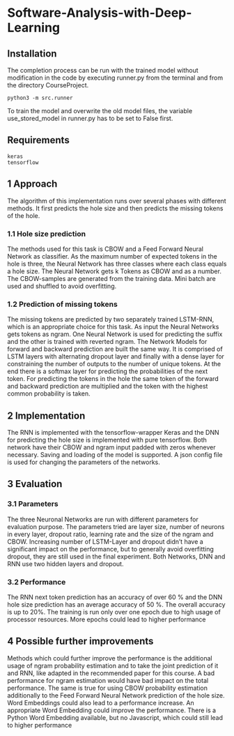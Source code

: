 # Software-Analysis-with-Deep-Learning

## Installation
The completion process can be run with the trained model without modification in the code by executing runner.py from the terminal and from the directory CourseProject. 
```
python3 -m src.runner
```
To train the model and overwrite the old model files, the variable use_stored_model in runner.py has to be set to False first.

## Requirements
```
keras
tensorflow
```
## 1 Approach
The algorithm of this implementation runs over several phases with different methods. It first predicts the hole size and then predicts the missing tokens of the hole.
### 1.1 Hole size prediction
The methods used for this task is CBOW and a Feed Forward Neural Network as classifier. As the maximum number of expected tokens in the hole is three, the Neural Network has three classes where each class equals a hole size. The Neural Network gets k Tokens as CBOW and as a number. The CBOW-samples are generated from the training data. Mini batch are used and shuffled to avoid overfitting.
### 1.2 Prediction of missing tokens
The missing tokens are predicted by two separately trained LSTM-RNN, which is an appropriate choice for this task. As input the Neural Networks gets tokens as ngram. One Neural Network is used for predicting the suffix and the other is trained with reverted ngram.
The Network Models for forward and backward prediction are built the same way. It is comprised of LSTM layers with alternating dropout layer and finally with a dense layer for constraining the number of outputs to the number of unique tokens. At the end there is a softmax layer for predicting the probabilities of the next token.
For predicting the tokens in the hole the same token of the forward and backward prediction are multiplied and the token with the highest common probability is taken.
## 2 Implementation
The RNN is implemented with the tensorflow-wrapper Keras and the DNN for predicting the hole size is implemented with pure tensorflow.
Both network have their CBOW and ngram input padded with zeros whenever necessary. Saving and loading of the model is supported.
A json config file is used for changing the parameters of the networks.
## 3 Evaluation
### 3.1 Parameters
The three Neuronal Networks are run with different parameters for evaluation purpose. The parameters tried are layer size, number of neurons in every layer, dropout ratio, learning rate and the size of the ngram and CBOW.
Increasing number of LSTM-Layer and dropout didn’t have a significant impact on the performance, but to generally avoid overfitting dropout, they are still used in the final experiment. Both Networks, DNN and RNN use two hidden layers and dropout.
### 3.2 Performance
The RNN next token prediction has an accuracy of over 60 % and the DNN hole size prediction has an average accuracy of 50 %. The overall accuracy is up to 20%.
The training is run only over one epoch due to high usage of processor resources. More epochs could lead to higher performance
## 4 Possible further improvements
Methods which could further improve the performance is the additional usage of ngram probability estimation and to take the joint prediction of it and RNN, like adapted in the recommended paper for this course. A bad performance for ngram estimation would have bad impact on the total performance. The same is true for using CBOW probability estimation additionally to the Feed Forward Neural Network prediction of the hole size. Word Embeddings could also lead to a performance increase.
An appropriate Word Embedding could improve the performance. There is a Python Word Embedding available, but no Javascript, which could still lead to higher performance



